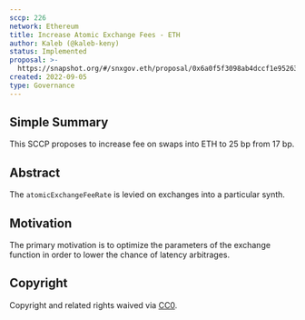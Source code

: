 ```yaml
---
sccp: 226
network: Ethereum
title: Increase Atomic Exchange Fees - ETH
author: Kaleb (@kaleb-keny)
status: Implemented
proposal: >-
  https://snapshot.org/#/snxgov.eth/proposal/0x6a0f5f3098ab4dccf1e952633828b7e996526f6af8a3de2e7e3fbfd238d6975b
created: 2022-09-05
type: Governance
---
```


## Simple Summary

<!--"If you can't explain it simply, you don't understand it well enough." Provide a simplified and layman-accessible explanation of the SCCP.-->

This SCCP proposes to increase fee on swaps into ETH to 25 bp from 17 bp.


## Abstract

<!--A short (~200 word) description of the variable change proposed.-->

The `atomicExchangeFeeRate` is levied on exchanges into a particular synth.


## Motivation

<!--The motivation is critical for SCCPs that want to update variables within Synthetix. It should clearly explain why the existing variable is not incentive aligned. SCCP submissions without sufficient motivation may be rejected outright.-->

The primary motivation is to optimize the parameters of the exchange function in order to lower the chance of latency arbitrages.

## Copyright

Copyright and related rights waived via [CC0](https://creativecommons.org/publicdomain/zero/1.0/).
